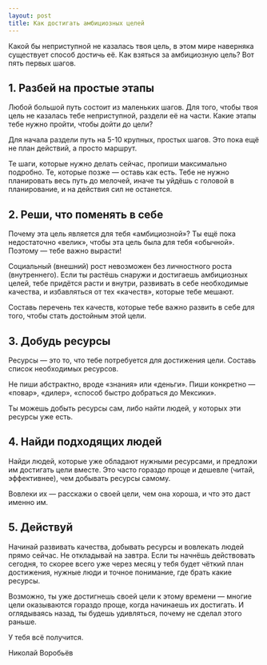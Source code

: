 ```yaml
---
layout: post
title: Как достигать амбициозных целей
---
```


Какой бы неприступной не казалась твоя цель, в этом мире наверняка существует способ достичь её. Как взяться за амбициозную цель? Вот пять первых шагов.

## 1. Разбей на простые этапы

Любой большой путь состоит из маленьких шагов. Для того, чтобы твоя цель не казалась тебе неприступной, раздели её на части. Какие этапы тебе нужно пройти, чтобы дойти до цели?

Для начала раздели путь на 5-10 крупных, простых шагов. Это пока ещё не план действий, а просто маршрут.

Те шаги, которые нужно делать сейчас, пропиши максимально подробно. Те, которые позже — оставь как есть. Тебе не нужно планировать весь путь до мелочей, иначе ты уйдёшь с головой в планирование, и на действия сил не останется.

## 2. Реши, что поменять в себе

Почему эта цель является для тебя «амбициозной»? Ты ещё пока недостаточно «велик», чтобы эта цель была для тебя «обычной». Поэтому — тебе важно вырасти!

Социальный (внешний) рост невозможен без личностного роста (внутреннего). Если ты растёшь снаружи и достигаешь амбициозных целей, тебе придётся расти и внутри, развивать в себе необходимые качества, и избавляться от тех «качеств», которые тебе мешают.

Составь перечень тех качеств, которые тебе важно развить в себе для того, чтобы стать достойным этой цели.

## 3. Добудь ресурсы

Ресурсы — это то, что тебе потребуется для достижения цели. Составь список необходимых ресурсов.

Не пиши абстрактно, вроде «знания» или «деньги». Пиши конкретно — «повар», «дилер», «способ быстро добраться до Мексики».

Ты можешь добыть ресурсы сам, либо найти людей, у которых эти ресурсы уже есть.

## 4. Найди подходящих людей

Найди людей, которые уже обладают нужными ресурсами, и предложи им достигать цели вместе. Это часто гораздо проще и дешевле (читай, эффективнее), чем добывать ресурсы самому.

Вовлеки их — расскажи о своей цели, чем она хороша, и что это даст именно им. 

## 5. Действуй

Начинай развивать качества, добывать ресурсы и вовлекать людей прямо сейчас. Не откладывай на завтра. Если ты начнёшь действовать сегодня, то скорее всего уже через месяц у тебя будет чёткий план достижения, нужные люди и точное понимание, где брать какие ресурсы.

Возможно, ты уже достигнешь своей цели к этому времени — многие цели оказываются гораздо проще, когда начинаешь их достигать. И оглядываясь назад, ты будешь удивляться, почему не сделал этого раньше.

У тебя всё получится.

Николай Воробьёв